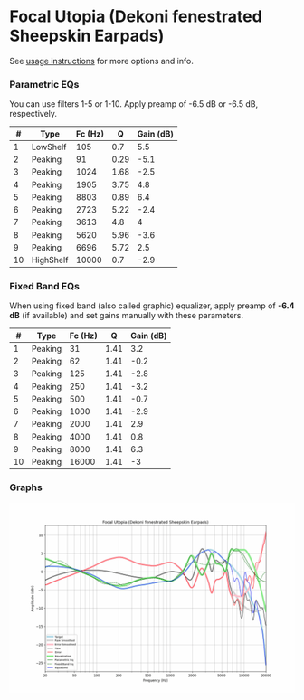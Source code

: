 # Focal Utopia (Dekoni fenestrated Sheepskin Earpads)
See [usage instructions](https://github.com/jaakkopasanen/AutoEq#usage) for more options and info.

### Parametric EQs
You can use filters 1-5 or 1-10. Apply preamp of -6.5 dB or -6.5 dB, respectively.

|   # | Type      |   Fc (Hz) |    Q |   Gain (dB) |
|-----|-----------|-----------|------|-------------|
|   1 | LowShelf  |       105 | 0.7  |         5.5 |
|   2 | Peaking   |        91 | 0.29 |        -5.1 |
|   3 | Peaking   |      1024 | 1.68 |        -2.5 |
|   4 | Peaking   |      1905 | 3.75 |         4.8 |
|   5 | Peaking   |      8803 | 0.89 |         6.4 |
|   6 | Peaking   |      2723 | 5.22 |        -2.4 |
|   7 | Peaking   |      3613 | 4.8  |         4   |
|   8 | Peaking   |      5620 | 5.96 |        -3.6 |
|   9 | Peaking   |      6696 | 5.72 |         2.5 |
|  10 | HighShelf |     10000 | 0.7  |        -2.9 |

### Fixed Band EQs
When using fixed band (also called graphic) equalizer, apply preamp of **-6.4 dB** (if available) and set gains manually with these parameters.

|   # | Type    |   Fc (Hz) |    Q |   Gain (dB) |
|-----|---------|-----------|------|-------------|
|   1 | Peaking |        31 | 1.41 |         3.2 |
|   2 | Peaking |        62 | 1.41 |        -0.2 |
|   3 | Peaking |       125 | 1.41 |        -2.8 |
|   4 | Peaking |       250 | 1.41 |        -3.2 |
|   5 | Peaking |       500 | 1.41 |        -0.7 |
|   6 | Peaking |      1000 | 1.41 |        -2.9 |
|   7 | Peaking |      2000 | 1.41 |         2.9 |
|   8 | Peaking |      4000 | 1.41 |         0.8 |
|   9 | Peaking |      8000 | 1.41 |         6.3 |
|  10 | Peaking |     16000 | 1.41 |        -3   |

### Graphs
![](./Focal%20Utopia%20(Dekoni%20fenestrated%20Sheepskin%20Earpads).png)
